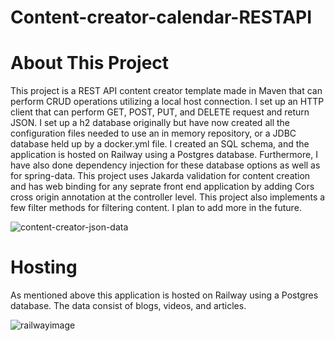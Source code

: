 # Content-creator-calendar-RESTAPI

# About This Project

 This project is a REST API content creator template 
made in Maven that can perform CRUD operations 
utilizing a local host connection. I set up an HTTP 
client that can perform GET, POST, PUT, and DELETE 
request and return JSON. I set up a h2 database 
originally but have now created all the configuration 
files needed to use an in memory repository, or a 
JDBC database held up by a docker.yml file. I created 
an SQL schema, and the application is hosted on 
Railway using a Postgres database. Furthermore, I 
have also done dependency injection for these 
database options as well as for spring-data. This 
project uses Jakarda validation for content creation 
and has web binding for any seprate front end 
application by adding Cors cross origin annotation at 
the controller level. This project also implements a 
few filter methods for filtering content. I plan to add 
more in the future.

![content-creator-json-data](https://github.com/AlbersSoftware/Content-creator-calendar-RESTAPI/assets/65799182/db1160a3-8026-4d85-9297-f17a58774cbb)

# Hosting
As mentioned above this application is hosted on 
Railway using a Postgres database. The data consist of blogs, videos, and articles. 

![railwayimage](https://github.com/AlbersSoftware/Content-creator-calendar-RESTAPI/assets/65799182/7bb33f22-b03f-4152-97ff-4ce6e19b65a9)
